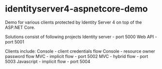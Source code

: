 # identityserver4-aspnetcore-demo
Demo for various clients protected by Identity Server 4 on top of the ASP.NET Core.

Solutions consist of following projects
Identity server - port 5000
Web API - port 5001

Clients include:
Console - client credentials flow
Console - resource owner password flow
MVC - implicit flow - port 5002
MVC - hybrid flow - port 5003
Javascript - implicit flow - port 5004
